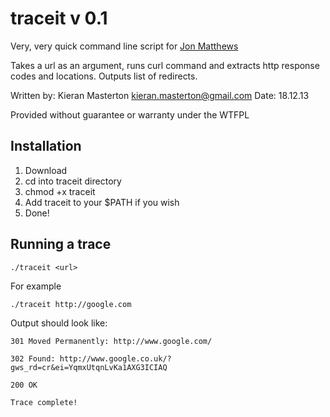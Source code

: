 # traceit v 0.1

Very, very quick command line script for [Jon Matthews](https://github.com/joncarlmatthews)

Takes a url as an argument, runs curl command and extracts http response codes and locations. Outputs list of redirects.

Written by: Kieran Masterton <kieran.masterton@gmail.com> 
Date: 18.12.13

Provided without guarantee or warranty under the WTFPL 

## Installation

1. Download
2. cd into traceit directory
3. chmod +x traceit
4. Add traceit to your $PATH if you wish
5. Done!

## Running a trace

	./traceit <url>
	
For example

	./traceit http://google.com

Output should look like:
	
	301 Moved Permanently: http://www.google.com/
	
	302 Found: http://www.google.co.uk/?gws_rd=cr&ei=YqmxUtqnLvKa1AXG3ICIAQ
	
	200 OK
	
	Trace complete!